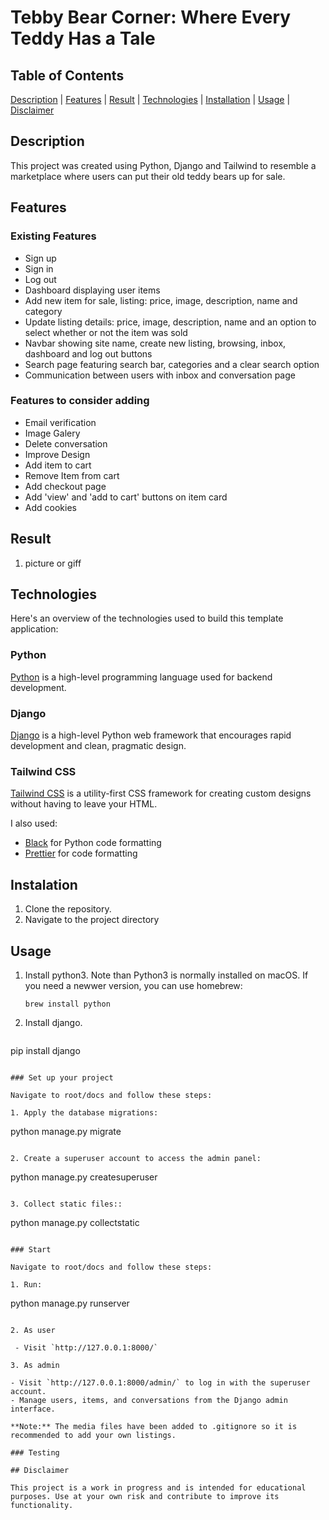 # Tebby Bear Corner: Where Every Teddy Has a Tale

## Table of Contents

[Description](#description) | [Features](#features) | [Result](#result) | [Technologies](#technologies) | [Installation](#instalation) | [Usage](#usage) | [Disclaimer](#discalimer)

## Description

This project was created using Python, Django and Tailwind to resemble a marketplace where users can put their old teddy bears up for sale. 

## Features

### Existing Features

- Sign up 
- Sign in
- Log out
- Dashboard displaying user items
- Add new item for sale, listing: price, image, description, name and category
- Update listing details: price, image, description, name and an option to select whether or not the item was sold
- Navbar showing site name, create new listing, browsing, inbox, dashboard and log out buttons
- Search page featuring search bar, categories and a clear search option
- Communication between users with inbox and conversation page


### Features to consider adding

- Email verification
- Image Galery
- Delete conversation
- Improve Design
- Add item to cart
- Remove Item from cart
- Add checkout page
- Add 'view' and 'add to cart' buttons on item card
- Add cookies
 
## Result
1. picture or giff


## Technologies

Here's an overview of the technologies used to build this template application:

### Python

[Python](https://www.python.org/) is a high-level programming language used for backend development.

### Django

[Django](https://www.djangoproject.com/) is a high-level Python web framework that encourages rapid development and clean, pragmatic design.

### Tailwind CSS

[Tailwind CSS](https://tailwindcss.com/) is a utility-first CSS framework for creating custom designs without having to leave your HTML.

I also used:

- [Black](https://black.readthedocs.io/en/stable/) for Python code formatting
- [Prettier](https://prettier.io/) for code formatting


## Instalation

1. Clone the repository.
2. Navigate to the project directory 

## Usage

1. Install python3. Note than Python3 is normally installed on macOS. If you need a newwer version, you can use homebrew:
   ```
   brew install python
   ```

3. Install django.
   ```
  pip install django
   ```

### Set up your project

Navigate to root/docs and follow these steps:

1. Apply the database migrations:

  ```
  python manage.py migrate
   ```

2. Create a superuser account to access the admin panel:
  ```
  python manage.py createsuperuser
   ```

3. Collect static files::
  ```
  python manage.py collectstatic
   ```

### Start

Navigate to root/docs and follow these steps:

1. Run:
```
 python manage.py runserver
 ```

2. As user

  - Visit `http://127.0.0.1:8000/`

3. As admin

- Visit `http://127.0.0.1:8000/admin/` to log in with the superuser account.
- Manage users, items, and conversations from the Django admin interface.

**Note:** The media files have been added to .gitignore so it is recommended to add your own listings.

### Testing

## Disclaimer

This project is a work in progress and is intended for educational purposes. Use at your own risk and contribute to improve its functionality.

